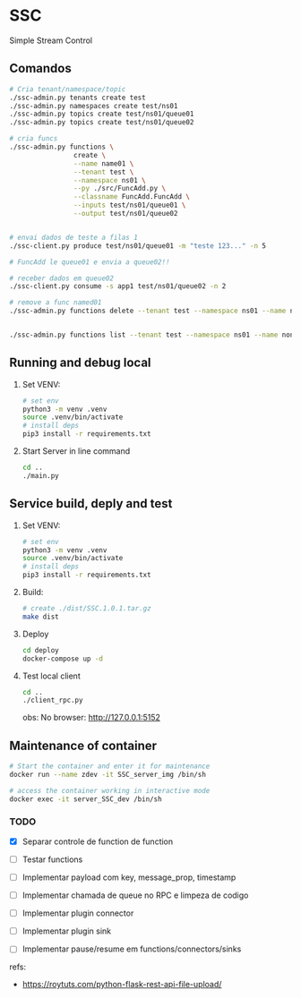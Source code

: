# SSC
Simple Stream Control

## Comandos 
```bash
# Cria tenant/namespace/topic 
./ssc-admin.py tenants create test
./ssc-admin.py namespaces create test/ns01
./ssc-admin.py topics create test/ns01/queue01
./ssc-admin.py topics create test/ns01/queue02

# cria funcs
./ssc-admin.py functions \
                create \
                --name name01 \
                --tenant test \
                --namespace ns01 \
                --py ./src/FuncAdd.py \
                --classname FuncAdd.FuncAdd \
                --inputs test/ns01/queue01 \
                --output test/ns01/queue02


# envai dados de teste a filas 1
./ssc-client.py produce test/ns01/queue01 -m "teste 123..." -n 5

# FuncAdd le queue01 e envia a queue02!!

# receber dados em queue02
./ssc-client.py consume -s app1 test/ns01/queue02 -n 2

# remove a func named01
./ssc-admin.py functions delete --tenant test --namespace ns01 --name name01


./ssc-admin.py functions list --tenant test --namespace ns01 --name none
```



## Running and debug local
1. Set VENV:
    ```bash
    # set env
    python3 -m venv .venv
    source .venv/bin/activate
    # install deps
    pip3 install -r requirements.txt
    ```

2. Start Server in line command
    ```bash
    cd ..
    ./main.py
    ```

## Service build, deply and test
1. Set VENV:
    ```bash
    # set env
    python3 -m venv .venv
    source .venv/bin/activate
    # install deps
    pip3 install -r requirements.txt
    ```

2. Build:
    ```bash
    # create ./dist/SSC.1.0.1.tar.gz
    make dist
    ```

3. Deploy
    ```bash
    cd deploy
    docker-compose up -d
    ```

4. Test local client
    ```bash
    cd ..
    ./client_rpc.py
    ```
    obs: No browser: http://127.0.0.1:5152 

## Maintenance of container
```bash
# Start the container and enter it for maintenance
docker run --name zdev -it SSC_server_img /bin/sh

# access the container working in interactive mode
docker exec -it server_SSC_dev /bin/sh
```

### TODO
- [x] Separar controle de function de function
- [ ] Testar functions
- [ ] Implementar payload com key, message_prop, timestamp
- [ ] Implementar chamada de queue no RPC e limpeza de codigo
- [ ] Implementar plugin connector
- [ ] Implementar plugin sink
- [ ] Implementar pause/resume em functions/connectors/sinks


refs: 
- https://roytuts.com/python-flask-rest-api-file-upload/